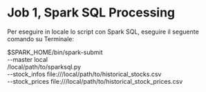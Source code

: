 # Job 1, Spark SQL Processing

Per eseguire in locale lo script con Spark SQL, eseguire il seguente comando su Terminale:

$SPARK_HOME/bin/spark-submit \
--master local \
/local/path/to/sparksql.py \
--stock_infos file:///local/path/to/historical_stocks.csv \
--stock_prices file:///local/path/to/historical_stock_prices.csv
